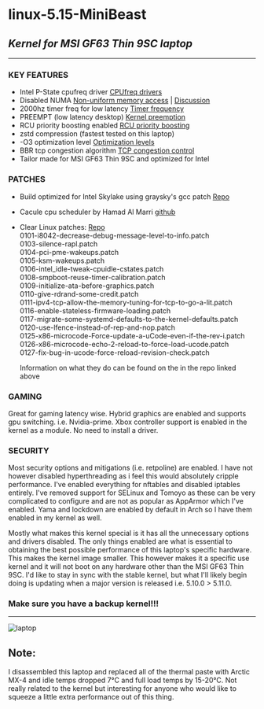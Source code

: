 # **linux-5.15-MiniBeast**

## *Kernel for MSI GF63 Thin 9SC laptop*

___

### KEY FEATURES

+ Intel P-State cpufreq driver [CPUfreq drivers](https://wiki.archlinux.org/index.php/CPU_frequency_scaling#CPU_frequency_driver)
+ Disabled NUMA [Non-uniform memory access](https://en.wikipedia.org/wiki/Non-uniform_memory_access) | [Discussion](https://unix.stackexchange.com/questions/92302/enabling-numa-for-intel-core-i7)
+ 2000hz timer freq for low latency [Timer frequency](https://elinux.org/Kernel_Timer_Systems)
+ PREEMPT (low latency desktop) [Kernel preemption](https://en.wikipedia.org/wiki/Kerneemption)
+ RCU priority boosting enabled [RCU priority boosting](https://wiki.linuxfoundation.org/realtime/documentation/technical_details/rcu#rcu_priority_boosting)
+ zstd compression (fastest tested on this laptop)
+ -O3 optimization level [Optimization levels](https://gcc.gnu.org/onlinedocs/gnat_ugn/Optimization-Levels.html)
+ BBR tcp congestion algorithm [TCP congestion control](https://en.wikipedia.org/wiki/TCP_congestion_control)
+ Tailor made for MSI GF63 Thin 9SC and optimized for Intel

### PATCHES
+ Build optimized for Intel Skylake using graysky's gcc patch [Repo](https://github.com/graysky2/kernel_gcc_patch)

+ Cacule cpu scheduler by Hamad Al Marri  [github](https://github.com/hamadmarri/cacule-cpu-scheduler)

+ Clear Linux patches: [Repo](https://github.com/clearlinux-pkgs/linux)  
    0101-i8042-decrease-debug-message-level-to-info.patch  
    0103-silence-rapl.patch  
    0104-pci-pme-wakeups.patch  
    0105-ksm-wakeups.patch  
    0106-intel_idle-tweak-cpuidle-cstates.patch  
    0108-smpboot-reuse-timer-calibration.patch  
    0109-initialize-ata-before-graphics.patch  
    0110-give-rdrand-some-credit.patch  
    0111-ipv4-tcp-allow-the-memory-tuning-for-tcp-to-go-a-lit.patch  
    0116-enable-stateless-firmware-loading.patch  
    0117-migrate-some-systemd-defaults-to-the-kernel-defaults.patch  
    0120-use-lfence-instead-of-rep-and-nop.patch  
    0125-x86-microcode-Force-update-a-uCode-even-if-the-rev-i.patch  
    0126-x86-microcode-echo-2-reload-to-force-load-ucode.patch  
    0127-fix-bug-in-ucode-force-reload-revision-check.patch

    Information on what they do can be found on the in the repo linked above

### GAMING  
Great for gaming latency wise. Hybrid graphics are enabled and supports gpu switching. i.e. Nvidia-prime. Xbox controller support is enabled in the kernel as a module. No need to install a driver.

### SECURITY  
Most security options and mitigations (i.e. retpoline) are enabled. I have not however disabled hyperthreading as i feel this would absolutely cripple performance. I've enabled everything for nftables and disabled iptables entirely. I've removed support for SELinux and Tomoyo as these can be very complicated to configure and are not as popular as AppArmor which I've enabled. Yama and lockdown are enabled by default in Arch so I have them enabled in my kernel as well.

Mostly what makes this kernel special is it has all the unnecessary options and drivers disabled. The only things enabled are what is essential to obtaining the best possible performance of this laptop's specific hardware. This makes the kernel image smaller. This however makes it a specific use kernel and it will not boot on any hardware other than the MSI GF63 Thin 9SC. I'd like to stay in sync with the stable kernel, but what I'll likely begin doing is updating when a major version is released i.e. 5.10.0 > 5.11.0.

### Make sure you have a backup kernel!!!

___
![laptop](https://images-na.ssl-images-amazon.com/images/I/61YRjVkb%2BuL._AC_SL1500_.jpg)

## Note:  
I disassembled this laptop and replaced all of the thermal paste with Arctic MX-4 and idle temps dropped 7&deg;C and full load temps by 15-20&deg;C. Not really related to the kernel but interesting for anyone who would like to squeeze a little extra performance out of this thing.
